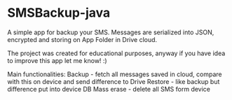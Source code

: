 # SMSBackup-java
A simple app for backup your SMS. Messages are serialized into JSON, encrypted and storing on App Folder in Drive cloud.

The project was created for educational purposes, anyway if you have idea to improve this app let me know! :)

Main functionalities:
Backup - fetch all messages saved in cloud, compare with this on device and send difference to Drive
Restore - like backup but difference put into device DB
Mass erase - delete all SMS form device
